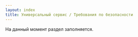 ```yaml
---
layout: index
title: Универсальный сервис / Требования по безопасности
---
```


На данный момент раздел заполняется.